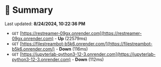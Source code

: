 # 📖 Summary
Last updated: **8/24/2024, 10:22:36 PM**

- `GET` [https://restreamer-09gx.onrender.com](https://restreamer-09gx.onrender.com) - **Up** (22579ms)
- `GET` [https://filestreambot-b5k6.onrender.com/](https://filestreambot-b5k6.onrender.com/) - **Down** (116ms)
- `GET` [https://jupyterlab-python3-12-3.onrender.com](https://jupyterlab-python3-12-3.onrender.com) - **Down** (112ms)
